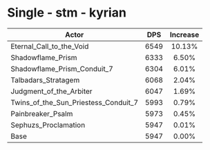 # Single - stm - kyrian
| Actor | DPS | Increase |
|---|:---:|:---:|
|Eternal_Call_to_the_Void|6549|10.13%|
|Shadowflame_Prism|6333|6.50%|
|Shadowflame_Prism_Conduit_7|6304|6.01%|
|Talbadars_Stratagem|6068|2.04%|
|Judgment_of_the_Arbiter|6047|1.69%|
|Twins_of_the_Sun_Priestess_Conduit_7|5993|0.79%|
|Painbreaker_Psalm|5973|0.45%|
|Sephuzs_Proclamation|5947|0.01%|
|Base|5947|0.00%|
